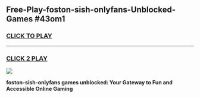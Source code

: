 
## Free-Play-foston-sish-onlyfans-Unblocked-Games #43om1
<h3>
<a href="https://news.freeplayer.one?title=foston-sish-onlyfans&ref=8M">CLICK TO PLAY</a></h3>
<hr>

<h3>
<a href="https://news.freeplayer.one?title=foston-sish-onlyfans&ref=8M">CLICK 2 PLAY</a>
  
</h3>

<a href="https://news.freeplayer.one?title=foston-sish-onlyfans&ref=8M"><img src="https://clearcache.store/games.png"></a>


**foston-sish-onlyfans games unblocked: Your Gateway to Fun and Accessible Online Gaming**

